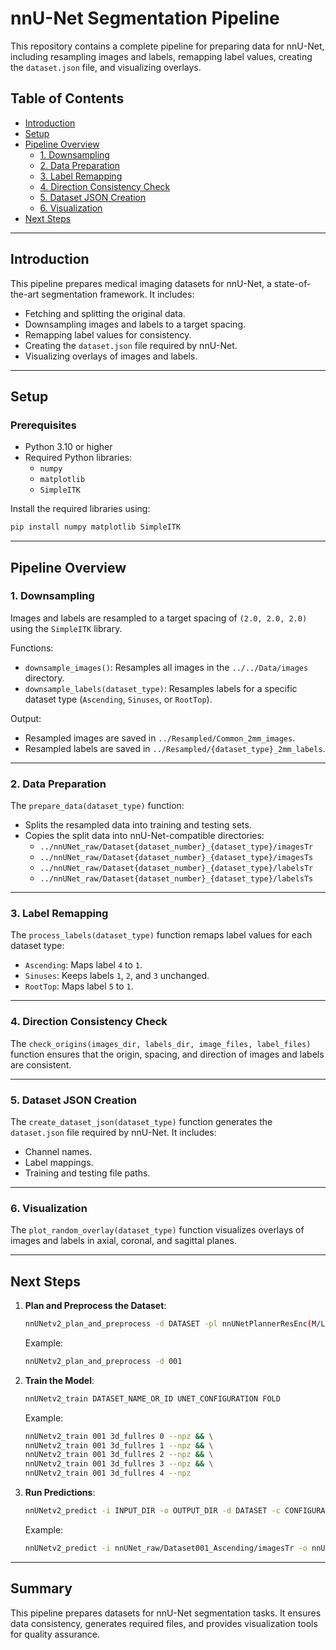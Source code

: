 # nnU-Net Segmentation Pipeline

This repository contains a complete pipeline for preparing data for nnU-Net, including resampling images and labels, remapping label values, creating the `dataset.json` file, and visualizing overlays.

## Table of Contents
- [Introduction](#introduction)
- [Setup](#setup)
- [Pipeline Overview](#pipeline-overview)
  - [1. Downsampling](#1-downsampling)
  - [2. Data Preparation](#2-data-preparation)
  - [3. Label Remapping](#3-label-remapping)
  - [4. Direction Consistency Check](#4-direction-consistency-check)
  - [5. Dataset JSON Creation](#5-dataset-json-creation)
  - [6. Visualization](#6-visualization)
- [Next Steps](#next-steps)

---

## Introduction

This pipeline prepares medical imaging datasets for nnU-Net, a state-of-the-art segmentation framework. It includes:
- Fetching and splitting the original data.
- Downsampling images and labels to a target spacing.
- Remapping label values for consistency.
- Creating the `dataset.json` file required by nnU-Net.
- Visualizing overlays of images and labels.

---

## Setup

### Prerequisites
- Python 3.10 or higher
- Required Python libraries:
  - `numpy`
  - `matplotlib`
  - `SimpleITK`

Install the required libraries using:
```bash
pip install numpy matplotlib SimpleITK
```

---

## Pipeline Overview

### 1. Downsampling

Images and labels are resampled to a target spacing of `(2.0, 2.0, 2.0)` using the `SimpleITK` library.

Functions:
- `downsample_images()`: Resamples all images in the `../../Data/images` directory.
- `downsample_labels(dataset_type)`: Resamples labels for a specific dataset type (`Ascending`, `Sinuses`, or `RootTop`).

Output:
- Resampled images are saved in `../Resampled/Common_2mm_images`.
- Resampled labels are saved in `../Resampled/{dataset_type}_2mm_labels`.

---

### 2. Data Preparation

The `prepare_data(dataset_type)` function:
- Splits the resampled data into training and testing sets.
- Copies the split data into nnU-Net-compatible directories:
  - `../nnUNet_raw/Dataset{dataset_number}_{dataset_type}/imagesTr`
  - `../nnUNet_raw/Dataset{dataset_number}_{dataset_type}/imagesTs`
  - `../nnUNet_raw/Dataset{dataset_number}_{dataset_type}/labelsTr`
  - `../nnUNet_raw/Dataset{dataset_number}_{dataset_type}/labelsTs`

---

### 3. Label Remapping

The `process_labels(dataset_type)` function remaps label values for each dataset type:
- `Ascending`: Maps label `4` to `1`.
- `Sinuses`: Keeps labels `1`, `2`, and `3` unchanged.
- `RootTop`: Maps label `5` to `1`.

---

### 4. Direction Consistency Check

The `check_origins(images_dir, labels_dir, image_files, label_files)` function ensures that the origin, spacing, and direction of images and labels are consistent.

---

### 5. Dataset JSON Creation

The `create_dataset_json(dataset_type)` function generates the `dataset.json` file required by nnU-Net. It includes:
- Channel names.
- Label mappings.
- Training and testing file paths.

---

### 6. Visualization

The `plot_random_overlay(dataset_type)` function visualizes overlays of images and labels in axial, coronal, and sagittal planes.

---

## Next Steps

1. **Plan and Preprocess the Dataset**:
   ```bash
   nnUNetv2_plan_and_preprocess -d DATASET -pl nnUNetPlannerResEnc(M/L/XL)
   ```
   Example:
   ```bash
   nnUNetv2_plan_and_preprocess -d 001
   ```

2. **Train the Model**:
   ```bash
   nnUNetv2_train DATASET_NAME_OR_ID UNET_CONFIGURATION FOLD
   ```
   Example:
   ```bash
   nnUNetv2_train 001 3d_fullres 0 --npz && \
   nnUNetv2_train 001 3d_fullres 1 --npz && \
   nnUNetv2_train 001 3d_fullres 2 --npz && \
   nnUNetv2_train 001 3d_fullres 3 --npz && \
   nnUNetv2_train 001 3d_fullres 4 --npz
   ```

3. **Run Predictions**:
   ```bash
   nnUNetv2_predict -i INPUT_DIR -o OUTPUT_DIR -d DATASET -c CONFIGURATION -f FOLD --save_probabilities
   ```
   Example:
   ```bash
   nnUNetv2_predict -i nnUNet_raw/Dataset001_Ascending/imagesTr -o nnUNet_outputs/Ascending_predictions -d 001 -c 3d_fullres -f 0 --save_probabilities
   ```

---

## Summary

This pipeline prepares datasets for nnU-Net segmentation tasks. It ensures data consistency, generates required files, and provides visualization tools for quality assurance.
